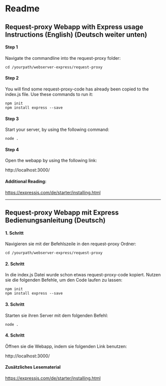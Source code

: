 # Readme

## Request-proxy Webapp with Express usage Instructions (English) (Deutsch weiter unten)

#### Step 1

Navigate the commandline into the request-proxy folder:

    cd /yourpath/webserver-express/request-proxy

#### Step 2

You will find some request-proxy-code has already been copied to the index.js file. Use these commands to run it:

    npm init  
    npm install express --save

#### Step 3

Start your server, by using the following command:

    node .

#### Step 4

Open the webapp by using the following link: 

http://localhost:3000/

#### Additional Reading:

https://expressjs.com/de/starter/installing.html



---


## Request-proxy Webapp mit Express Bedienungsanleitung (Deutsch)

#### 1. Schritt

Navigieren sie mit der Befehlszeile in den request-proxy Ordner:

    cd /yourpath/webserver-express/request-proxy

#### 2. Schritt

In die index.js Datei wurde schon etwas request-proxy-code kopiert. Nutzen sie die folgenden Befehle, um den Code laufen zu lassen:

    npm init  
    npm install express --save


#### 3. Schritt

Starten sie ihren Server mit dem folgenden Befehl:

    node .


#### 4. Schritt

Öffnen sie die Webapp, indem sie folgenden Link benutzen:

http://localhost:3000/

#### Zusätzliches Lesematerial

https://expressjs.com/de/starter/installing.html

